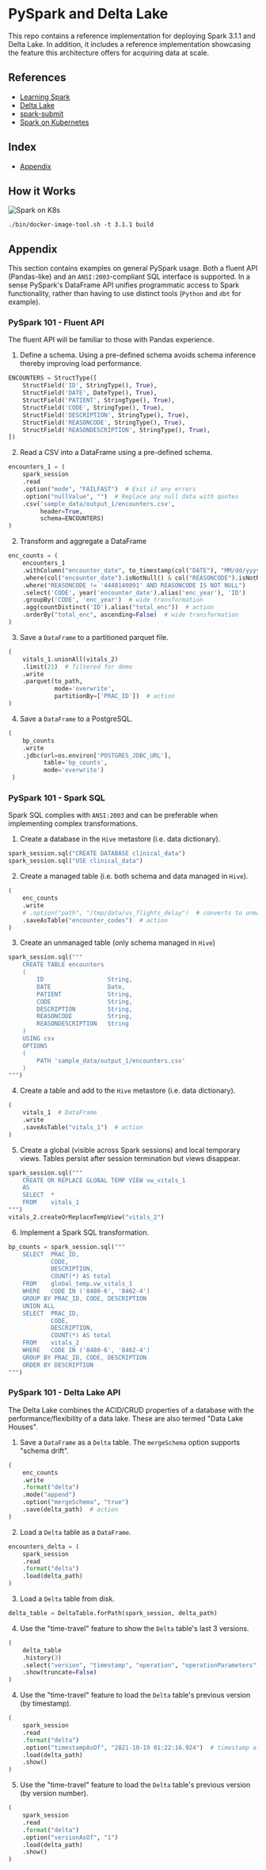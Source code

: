 # PySpark and Delta Lake
This repo contains a reference implementation for deploying Spark 3.1.1
and Delta Lake. In addition, it includes a reference implementation
showcasing the feature this architecture offers for acquiring data at scale.

## References
- [Learning Spark](https://www.amazon.com/Learning-Spark-Jules-Damji/dp/1492050040/ref=asc_df_1492050040/?tag=hyprod-20&linkCode=df0&hvadid=459538011055&hvpos=&hvnetw=g&hvrand=9637554060338455232&hvpone=&hvptwo=&hvqmt=&hvdev=c&hvdvcmdl=&hvlocint=&hvlocphy=9026797&hvtargid=pla-918087322526&psc=1)
- [Delta Lake](https://docs.delta.io/latest/index.html)
- [spark-submit](http://spark.apache.org/docs/latest/submitting-applications.html)
- [Spark on Kubernetes](http://spark.apache.org/docs/latest/running-on-kubernetes.html)

## Index
- [Appendix](#appendix)

## How it Works
![Spark on K8s](https://spark.apache.org/docs/latest/img/k8s-cluster-mode.png)

```shell
./bin/docker-image-tool.sh -t 3.1.1 build
```

## Appendix
This section contains examples on general PySpark usage. Both a fluent
API (Pandas-like) and an `ANSI:2003`-compliant SQL interface is
supported. In a sense PySpark's DataFrame API unifies programmatic
access to Spark functionality, rather than having to use distinct
tools (`Python` and `dbt` for example).

### PySpark 101 - Fluent API
The fluent API will be familiar to those with Pandas experience.
1. Define a schema. Using a pre-defined schema avoids schema inference thereby improving load performance.
```python
ENCOUNTERS = StructType([
    StructField('ID', StringType(), True),
    StructField('DATE', DateType(), True),
    StructField('PATIENT', StringType(), True),
    StructField('CODE', StringType(), True),
    StructField('DESCRIPTION', StringType(), True),
    StructField('REASONCODE', StringType(), True),
    StructField('REASONDESCRIPTION', StringType(), True),
])
```

2. Read a CSV into a DataFrame using a pre-defined schema. 
```python
encounters_1 = (
    spark_session
    .read
    .option("mode", "FAILFAST")  # Exit if any errors
    .option("nullValue", "")  # Replace any null data with quotes
    .csv('sample_data/output_1/encounters.csv',
         header=True,
         schema=ENCOUNTERS)
)
```
2. Transform and aggregate a DataFrame
```python
enc_counts = (
    encounters_1
    .withColumn("encounter_date", to_timestamp(col("DATE"), "MM/dd/yyyy"))
    .where(col("encounter_date").isNotNull() & col("REASONCODE").isNotNull())
    .where("REASONCODE != '4448140091' AND REASONCODE IS NOT NULL")
    .select('CODE', year('encounter_date').alias('enc_year'), 'ID')
    .groupBy('CODE', 'enc_year')  # wide transformation
    .agg(countDistinct('ID').alias("total_enc"))  # action
    .orderBy("total_enc", ascending=False)  # wide transformation
)
```
3. Save a `DataFrame` to a partitioned parquet file.
```python
(
    vitals_1.unionAll(vitals_2)
    .limit(21)  # filtered for demo
    .write
    .parquet(to_path,
             mode='overwrite',
             partitionBy=['PRAC_ID'])  # action
)
```
4. Save a `DataFrame` to a PostgreSQL.
```python
(
    bp_counts
    .write
    .jdbc(url=os.environ['POSTGRES_JDBC_URL'],
          table='bp_counts',
          mode='overwrite')
 )
```

### PySpark 101 - Spark SQL
Spark SQL complies with `ANSI:2003` and can be preferable when implementing complex transformations.
1. Create a database in the `Hive` metastore (i.e. data dictionary).
```python
spark_session.sql("CREATE DATABASE clinical_data")
spark_session.sql("USE clinical_data")
```
2. Create a managed table (i.e. both schema and data managed in `Hive`).
```python
(
    enc_counts
    .write
    # .option("path", "/tmp/data/us_flights_delay")  # converts to unmanaged
    .saveAsTable("encounter_codes")  # action
)
```
3. Create an unmanaged table (only schema managed in `Hive`)
```python
spark_session.sql("""
    CREATE TABLE encounters
    (
        ID                  String,
        DATE                Date,
        PATIENT             String,
        CODE                String,
        DESCRIPTION         String,
        REASONCODE          String,
        REASONDESCRIPTION   String
    ) 
    USING csv
    OPTIONS
    (
        PATH 'sample_data/output_1/encounters.csv'
    )
""")
```
4. Create a table and add to the `Hive` metastore (i.e. data dictionary).
```python
(
    vitals_1  # DataFrame
    .write
    .saveAsTable("vitals_1")  # action
)
```
5. Create a global (visible across Spark sessions) and local temporary views. Tables persist after session termination but views disappear.
```python
spark_session.sql("""
    CREATE OR REPLACE GLOBAL TEMP VIEW vw_vitals_1
    AS
    SELECT  *
    FROM    vitals_1
""")
vitals_2.createOrReplaceTempView("vitals_2")
```
6. Implement a Spark SQL transformation.
```python
bp_counts = spark_session.sql("""
    SELECT  PRAC_ID,
            CODE,
            DESCRIPTION,
            COUNT(*) AS total
    FROM    global_temp.vw_vitals_1
    WHERE   CODE IN ('8480-6', '8462-4')
    GROUP BY PRAC_ID, CODE, DESCRIPTION
    UNION ALL
    SELECT  PRAC_ID,
            CODE,
            DESCRIPTION,
            COUNT(*) AS total
    FROM    vitals_2
    WHERE   CODE IN ('8480-6', '8462-4')
    GROUP BY PRAC_ID, CODE, DESCRIPTION
    ORDER BY DESCRIPTION
""")
```

### PySpark 101 - Delta Lake API
The Delta Lake combines the ACID/CRUD properties of a database with the performance/flexibility of a data lake. These are also termed "Data Lake Houses".
1. Save a `DataFrame` as a `Delta` table. The `mergeSchema` option supports "schema drift".
```python
(
    enc_counts
    .write
    .format("delta")
    .mode("append")
    .option("mergeSchema", "true")
    .save(delta_path)  # action
)
```
2. Load a `Delta` table as a `DataFrame`.
```python
encounters_delta = (
    spark_session
    .read
    .format("delta")
    .load(delta_path)
)
```
3. Load a `Delta` table from disk.
```python
delta_table = DeltaTable.forPath(spark_session, delta_path)
```
4. Use the "time-travel" feature to show the `Delta` table's last 3 versions.
```python
(
    delta_table
    .history(3)
    .select("version", "timestamp", "operation", "operationParameters")
    .show(truncate=False)
)
```
4. Use the "time-travel" feature to load the `Delta` table's previous version (by timestamp).
```python
(
    spark_session
    .read
    .format("delta")
    .option("timestampAsOf", "2021-10-19 01:22:16.924")  # timestamp after table creation
    .load(delta_path)
    .show()
)
```
5. Use the "time-travel" feature to load the `Delta` table's previous version (by version number).
```python
(
    spark_session
    .read
    .format("delta")
    .option("versionAsOf", "1")
    .load(delta_path)
    .show()
)
```
